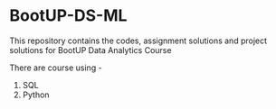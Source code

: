 # BootUP-DS-ML
This repository contains the codes, assignment solutions and project solutions for BootUP Data Analytics Course

There are course using -
1. SQL
2. Python
